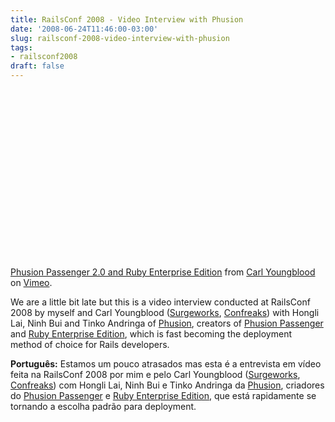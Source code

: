 ```yaml
---
title: RailsConf 2008 - Video Interview with Phusion
date: '2008-06-24T11:46:00-03:00'
slug: railsconf-2008-video-interview-with-phusion
tags:
- railsconf2008
draft: false
---
```




<object width="506" height="284">	<param name="allowfullscreen" value="true">	<param name="allowscriptaccess" value="always">	<param name="movie" value="http://www.vimeo.com/moogaloop.swf?clip_id=1198020&server=www.vimeo.com&show_title=1&show_byline=1&show_portrait=0&color=&fullscreen=1">	<embed src="http://www.vimeo.com/moogaloop.swf?clip_id=1198020&server=www.vimeo.com&show_title=1&show_byline=1&show_portrait=0&color=&fullscreen=1" type="application/x-shockwave-flash" allowfullscreen="true" allowscriptaccess="always" width="506" height="284"></embed></object>  
[Phusion Passenger 2.0 and Ruby Enterprise Edition](http://www.vimeo.com/1198020?pg=embed&sec=1198020) from [Carl Youngblood](http://www.vimeo.com/user519957?pg=embed&sec=1198020) on [Vimeo](http://vimeo.com?pg=embed&sec=1198020).

We are a little bit late but this is a video interview conducted at RailsConf 2008 by myself and Carl Youngblood ([Surgeworks](http://www.surgeworks.com), [Confreaks](http://www.confreaks.com)) with Hongli Lai, Ninh Bui and Tinko Andringa of [Phusion](http://www.phusion.nl), creators of [Phusion Passenger](http://www.modrails.com/) and [Ruby Enterprise Edition](http://www.rubyenterpriseedition.com/), which is fast becoming the deployment method of choice for Rails developers.

**Português:** Estamos um pouco atrasados mas esta é a entrevista em vídeo feita na RailsConf 2008 por mim e pelo Carl Youngblood ([Surgeworks](http://www.surgeworks.com), [Confreaks](http://www.confreaks.com)) com Hongli Lai, Ninh Bui e Tinko Andringa da [Phusion](http://www.phusion.nl), criadores do [Phusion Passenger](http://www.modrails.com/) e [Ruby Enterprise Edition](http://www.rubyenterpriseedition.com/), que está rapidamente se tornando a escolha padrão para deployment.

